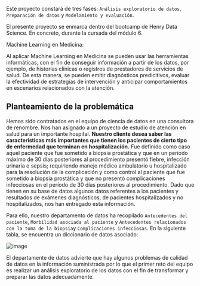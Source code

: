 
Este proyecto constará de tres fases: `Análisis exploratorio de datos`, `Preparación de datos` y `Modelamiento y evaluación`.

El presente proyecto se enmarca dentro del bootcamp de Henry Data Science. En concreto, durante la cursada del módulo 6.

Machine Learning en Medicina:

Al aplicar Machine Learning en Medicina se pueden usar las herramientas informáticas, con el fin de conseguir información a partir de los datos, por ejemplo, de historias clínicas o registros de prestadores de servicios de salud. De esta manera, se pueden emitir diagnósticos predicitivos, evaluar la efectividad de estrategias de intervención y anticipar comportamientos en escenarios relacionados con la atención. 

## **Planteamiento de la problemática**

Hemos sido contratados en el equipo de ciencia de datos en una consultora de renombre. Nos han asignado a un proyecto de estudio de atención en salud para un importante hospital. **Nuestro cliente desea saber las características más importantes que tienen los pacientes de cierto tipo de enfermedad que terminan en hospitalización.** Fue definido como caso aquel paciente que fue sometido a biopsia prostática y que en un periodo máximo de 30 días posteriores al procedimiento presentó fiebre, infección urinaria o sepsis; requiriendo manejo médico ambulatorio u hospitalizado para la resolución de la complicación y como control al paciente que fue sometido a biopsia prostática y que no presentó complicaciones infecciosas en el período de 30 días posteriores al procedimiento. Dado que tienen en su base de datos algunos datos referentes a los pacientes y resultados de exámenes diagnósticos, de pacientes hospitalizados y no hospitalizados, nos han entregado esta información.  

Para ello, nuestro departamento de datos ha recopilado `Antecedentes del paciente`, `Morbilidad asociada al paciente` y `Antecedentes relacionados con la toma de la biopsia`y `Complicaciones infecciosas`. En la siguiente tabla, se encuentra un diccionario de datos asociado:

![image](https://user-images.githubusercontent.com/118769777/220240501-8c21461d-2de5-495b-954e-10fb9bf38014.png)

El departamente de datos advierte que hay algunos problemas de calidad de datos en la información suministrada por lo que el primer reto del equipo es realizar un análisis exploratorio de los datos con el fin de transformar y preparar las datos adecuadamente. 

